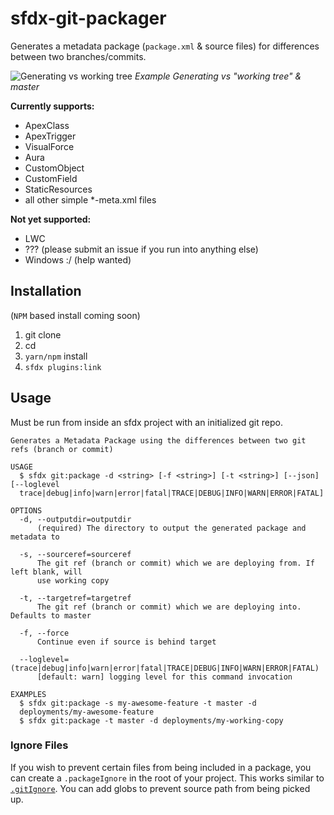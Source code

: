 # sfdx-git-packager

Generates a metadata package (`package.xml` & source files) for differences between two branches/commits.  

![Generating vs working tree](https://user-images.githubusercontent.com/5217568/65200914-e587ed80-da45-11e9-917d-a63a3c91b29f.gif)
*Example Generating vs "working tree" & master*

**Currently supports:**

- ApexClass
- ApexTrigger
- VisualForce
- Aura
- CustomObject
- CustomField
- StaticResources
- all other simple *-meta.xml files

**Not yet supported:**

- LWC
- ??? (please submit an issue if you run into anything else)
- Windows :/ (help wanted)

## Installation

(`NPM` based install coming soon)

1. git clone
1. cd
1. `yarn/npm` install
1. `sfdx plugins:link`

## Usage 

Must be run from inside an sfdx project with an initialized git repo.

```
Generates a Metadata Package using the differences between two git refs (branch or commit)

USAGE
  $ sfdx git:package -d <string> [-f <string>] [-t <string>] [--json] [--loglevel 
  trace|debug|info|warn|error|fatal|TRACE|DEBUG|INFO|WARN|ERROR|FATAL]

OPTIONS
  -d, --outputdir=outputdir
      (required) The directory to output the generated package and metadata to

  -s, --sourceref=sourceref
      The git ref (branch or commit) which we are deploying from. If left blank, will 
      use working copy

  -t, --targetref=targetref
      The git ref (branch or commit) which we are deploying into. Defaults to master

  -f, --force
      Continue even if source is behind target

  --loglevel=(trace|debug|info|warn|error|fatal|TRACE|DEBUG|INFO|WARN|ERROR|FATAL)
      [default: warn] logging level for this command invocation

EXAMPLES
  $ sfdx git:package -s my-awesome-feature -t master -d 
  deployments/my-awesome-feature
  $ sfdx git:package -t master -d deployments/my-working-copy
```

### Ignore Files

If you wish to prevent certain files from being included in a package, you can create a `.packageIgnore` in the root of your project.  This works similar to [`.gitIgnore`](https://git-scm.com/docs/gitignore).  You can add globs to prevent source path from being picked up.
